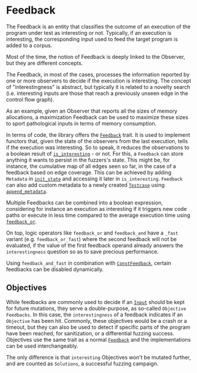 # Feedback

The Feedback is an entity that classifies the outcome of an execution of the program under test as interesting or not.
Typically, if an execution is interesting, the corresponding input used to feed the target program is added to a corpus.

Most of the time, the notion of Feedback is deeply linked to the Observer, but they are different concepts.

The Feedback, in most of the cases, processes the information reported by one or more observers to decide if the execution is interesting.
The concept of "interestingness" is abstract, but typically it is related to a novelty search (i.e. interesting inputs are those that reach a previously unseen edge in the control flow graph).

As an example, given an Observer that reports all the sizes of memory allocations, a maximization Feedback can be used to maximize these sizes to sport pathological inputs in terms of memory consumption.

In terms of code, the library offers the [`Feedback`](https://docs.rs/libafl/0/libafl/feedbacks/trait.Feedback.html) trait.
It is used to implement functors that, given the state of the observers from the last execution, tells if the execution was interesting.
So to speak, it reduces the observations to a boolean result of [`is_interesting`](https://docs.rs/libafl/0/libafl/feedbacks/trait.Feedback.html#tymethod.is_interesting) - or not.
For this, a `Feedback` can store anything it wants to persist in the fuzzers's state.
This might be, for instance, the cumulative map of all edges seen so far, in the case of a feedback based on edge coverage.
This can be achieved by adding `Metadata` in [`init_state`](https://docs.rs/libafl/0/libafl/feedbacks/trait.Feedback.html#method.init_state) and accessing it later in `is_interesting`.
`Feedback` can also add custom metadata to a newly created [`Testcase`](https://docs.rs/libafl/0/libafl/corpus/testcase/struct.Testcase.html) using [`append_metadata`](https://docs.rs/libafl/0.10.1/libafl/feedbacks/trait.Feedback.html#method.append_metadata).

Multiple Feedbacks can be combined into a boolean expression, considering for instance an execution as interesting if it triggers new code paths or execute in less time compared to the average execution time using [`feedback_or`](https://docs.rs/libafl/*/libafl/macro.feedback_or.html).

On top, logic operators like `feedback_or` and `feedback_and` have a `_fast` variant (e.g. `feedback_or_fast`) where the second feedback will not be evaluated, if the value of the first feedback operand already answers the `interestingness` question so as to save precious performance.

Using `feedback_and_fast` in combination with [`ConstFeedback`](https://docs.rs/libafl/*/libafl/feedbacks/enum.ConstFeedback.html#method.new), certain feedbacks can be disabled dynamically.

## Objectives

While feedbacks are commonly used to decide if an [`Input`](https://docs.rs/libafl/*/libafl/inputs/trait.Input.html) should be kept for future mutations, they serve a double-purpose, as so-called `Objective Feedbacks`.
In this case, the `interestingness` of a feedback indicates if an `Objective` has been hit.
Commonly, these objectives would be a crash or a timeout, but they can also be used to detect if specific parts of the program have been reached, for sanitization, or a differential fuzzing success.
Objectives use the same trait as a normal [`Feedback`](https://docs.rs/libafl/0/libafl/feedbacks/trait.Feedback.html) and the implementations can be used interchangeably.

The only difference is that `interesting` Objectives won't be mutated further, and are counted as `Solutions`, a successful fuzzing campaign.
